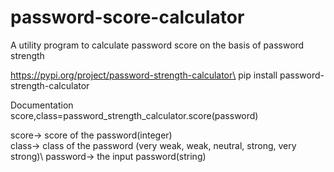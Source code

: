 # password-score-calculator
A utility program to calculate password score on the basis of password strength 


https://pypi.org/project/password-strength-calculator\
  pip install password-strength-calculator
  
Documentation\
  score,class=password_strength_calculator.score(password)
  
  score-> score of the password(integer)\
  class-> class of the password (very weak, weak, neutral, strong, very strong)\ 
  password-> the input password(string)
